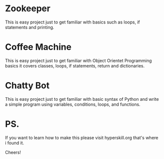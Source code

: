 # Zookeeper
This is easy project just to get familiar with basics such as loops, if statements and printing.

# Coffee Machine
This is easy project just to get familiar with Object Orientet Programming basics it covers classes, loops, if statements, return and dictionaries.

# Chatty Bot
This is easy project just to get familiar with basic syntax of Python and write a simple program using variables, conditions, loops, and functions.

# PS.
If you want to learn how to make this please visit hyperskill.org that's where i found it.

Cheers!
